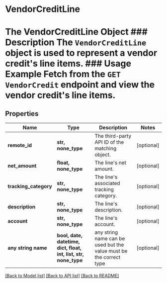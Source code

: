 # VendorCreditLine

# The VendorCreditLine Object ### Description The `VendorCreditLine` object is used to represent a vendor credit's line items.  ### Usage Example Fetch from the `GET VendorCredit` endpoint and view the vendor credit's line items.

## Properties
Name | Type | Description | Notes
------------ | ------------- | ------------- | -------------
**remote_id** | **str, none_type** | The third-party API ID of the matching object. | [optional] 
**net_amount** | **float, none_type** | The line&#39;s net amount. | [optional] 
**tracking_category** | **str, none_type** | The line&#39;s associated tracking category. | [optional] 
**description** | **str, none_type** | The line&#39;s description. | [optional] 
**account** | **str, none_type** | The line&#39;s account. | [optional] 
**any string name** | **bool, date, datetime, dict, float, int, list, str, none_type** | any string name can be used but the value must be the correct type | [optional]

[[Back to Model list]](../README.md#documentation-for-models) [[Back to API list]](../README.md#documentation-for-api-endpoints) [[Back to README]](../README.md)


